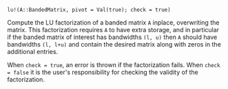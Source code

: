 ```
lu!(A::BandedMatrix, pivot = Val(true); check = true)
```

Compute the LU factorization of a banded matrix `A` inplace, overwriting the matrix. This factorization requires `A` to have extra storage, and in particular if the banded matrix of interest has bandwidths `(l, u)` then `A` should have bandwidths `(l, l+u)` and contain the desired matrix along with zeros in the additional entries.

When `check = true`, an error is thrown if the factorization fails. When `check = false` it is the user's responsibility for checking the validity of the factorization.

